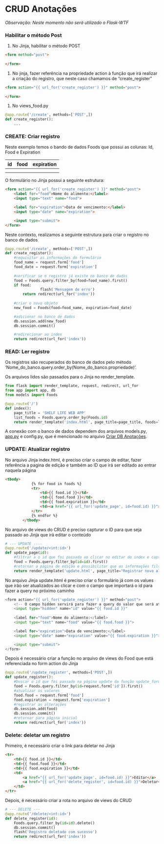 # CRUD Anotações

*Observação: Neste momento não será utilizado o Flask-WTF*

### Habilitar o método Post

1. No Jinja, habilitar o método POST

```html
<form method="post">
    
</form>
```

1. No jinja, fazer referência na propriedade action à função que irá realizar a criação do registro, que neste caso chamamos de “create_register”

```html
<form action="{{ url_for('create_register') }}" method="post">
    
</form>
```

1. No views_food.py

```python
@app.route('/create', methods=['POST',])
def create_register():
    ...
```

### CREATE: Criar registro

Neste exemplo temos o bando de dados Foods que possui as colunas: Id, Food e Expiration

| id | food | expiration |
| --- | --- | --- |
|  |  |  |
|  |  |  |

O formulário no Jinja possui a seguinte estrutura:

```html
<form action="{{ url_for('create_register') }}" method="post">
    <label for="food">Nome do alimento:</label>
    <input type="text" name="food">

    <label for="expiration">Data de vencimento:</label>
    <input type="date" name="expiration">

    <input type="submit">
</form>
```

Neste contexto, realizamos a seguinte estrutura para criar o registro no banco de dados

```python
@app.route('/create', methods=['POST',])
def create_register():
    #requisitar as informações do formulário
    food_name = request.form['food']
    food_date = request.form['expiration']
    
    #verificar se o registro já existe no banco de dados
    food = Foods.query.filter_by(food=food_name).first()
    if food:
				flash('Mensagem de erro')
        return redirect(url_for('index'))
    
    #criar o novo objeto
    new_food = Foods(food=food_name, expiration=food_date)

    #adicionar no banco de dados
    db.session.add(new_food)
    db.session.commit()

    #redirecionar ao index
    return redirect(url_for('index'))
```

### READ: Ler registro

Os registros são recuperados do banco de dados pelo método ‘Nome_do_banco.query.order_by(Nome_do_banco.propriedade)’. 

Os arquivos lidos são passados para o Jinja no render_template.

```python
from flask import render_template, request, redirect, url_for
from app import app, db
from models import Foods

@app.route('/')
def index():
    page_title = 'SHELF LIFE WEB APP'
    list_foods = Foods.query.order_by(Foods.id)
    return render_template('index.html', page_title=page_title, foods=list_foods)
```

A conexão com o banco de dados dependem dos arquivos models.py, [app.py](http://app.py) e config.py, que é mencionado no arquivo [Criar DB Anotações](/docs/criar_db_anotacoes.md).


### UPDATE: Atualizar registro

No arquivo Jinja index.html, é preciso criar o campo de editar, fazer referência a pagina de edição e também ao ID que irá ser editado ao entrar naquela página

```html
<tbody>
            {% for food in foods %}
            <tr>
                <td>{{ food.id }}</td>
                <td>{{ food.food }}</td>
                <td>{{ food.expiration }}</td>
                <td><a href="{{ url_for('update_page', id=food.id) }}">Editar</a></td>
            </tr>
            {% endfor %}
        </tbody>
```

No arquivo de views do CRUD é preciso capturar o ID para que seja passado ao Jinja que irá editar o conteúdo

```python
# --- UPDATE ----
@app.route('/update/<int:id>')
def update_page(id):
    #filtrar a o id que foi passada ao clicar no editar do index e capturar as informações deste registro
    food = Foods.query.filter_by(id=id).first()
    #retornar a página de edição e possibilitar que as informações filtradas sejam exibidas nesta página
    return render_template('update.html', page_title="Registrar novo alimento", food=food)
```

No arquivo Jinja update.html é preciso criar o formulário já com os values que irão ser atualizados ao clicar e com o campo que importará o id para fazer a query no próximo caminho

```python
<form action="{{ url_for('update_register') }}" method="post">
    <!-- O campo hidden servirá para fazer a query do valor que será atualizado no views do CRUD -->
    <input type="hidden" name="id" value="{{ food.id }}"
    
    <label for="food">Nome do alimento:</label>
    <input type="text" name="food" value="{{ food.food }}">

    <label for="expiration">Data de vencimento:</label>
    <input type="date" name="expiration" value="{{ food.expiration }}">

    <input type="submit">
</form>
```

Depois é necessário criar a função no arquivo de views do Food que está referenciada no form action do Jinja

```python
@app.route('/update_register', methods=['POST',])
def update_register():
    #buscar o id que foi passado na página update da função update_form
    food = Foods.query.filter_by(id=request.form['id']).first()
    #atualizar os valores
    food.food = request.form['food']
    food.expiration = request.form['expiration']
    #registrar as alterações
    db.session.add(food)
    db.session.commit()
    #retornar para página inicial
    return redirect(url_for('index'))
```

### Delete: deletar um registro

Primeiro, é necessário criar o link para deletar no Jinja

```html
<tr>
	<td>{{ food.id }}</td>
	<td>{{ food.food }}</td>
	<td>{{ food.expiration }}</td>
	<td>
		<a href="{{ url_for('update_page', id=food.id) }}">Editar</a>
		<a href="{{ url_for('delete_register', id=food.id) }}">Deletar</a>
	</td>
</tr>
```

Depois, é necessário criar a rota no arquivo de views do CRUD

```python
# --- DELETE ---
@app.route('/delete/<int:id>')
def delete_register(id):
    Foods.query.filter_by(id=id).delete()
    db.session.commit()
    flash('Registro deletado com sucesso')
    return redirect(url_for('index'))
```